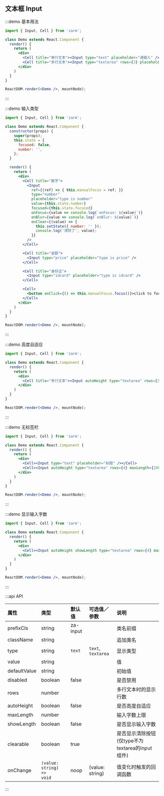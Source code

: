 ## 文本框 Input

:::demo 基本用法
```jsx
import { Input, Cell } from 'zarm';

class Demo extends React.Component {
  render() {
    return (
      <div>
        <Cell title="单行文本"><Input type="text" placeholder="请输入" /></Cell>
        <Cell title="多行文本"><Input type="textarea" rows={3} placeholder="请输入" /></Cell>
      </div>
    )
  }
}

ReactDOM.render(<Demo />, mountNode);
```
:::


:::demo 输入类型
```jsx
import { Input, Cell } from 'zarm';

class Demo extends React.Component {
  constructor(props) {
    super(props);
    this.state = {
      focused: false,
      number: '',
    };
  }

  render() {
    return (
      <div>
        <Cell title="数字">
          <Input
            ref={(ref) => { this.manualFocus = ref; }}
            type="number"
            placeholder="type is number"
            value={this.state.number}
            focused={this.state.focused}
            onFocus={value => console.log(`onFocus: ${value}`)}
            onBlur={value => console.log(`onBlur: ${value}`)}
            onClear={(value) => {
              this.setState({ number: '' });
              console.log('清除了', value);
            }}
          />
        </Cell>

        <Cell title="金额">
          <Input type="price" placeholder="type is price" />
        </Cell>

        <Cell title="身份证">
          <Input type="idcard" placeholder="type is idcard" />
        </Cell>

        <Cell>
          <button onClick={() => this.manualFocus.focus()}>click to focus the first input</button>
        </Cell>
      </div>
    )
  }
}

ReactDOM.render(<Demo />, mountNode);
```
:::


:::demo 高度自适应
```jsx
import { Input, Cell } from 'zarm';

class Demo extends React.Component {
  render() {
    return (
      <div>
        <Cell title="多行文本"><Input autoHeight type="textarea" rows={3} placeholder="写点啥..." /></Cell>
      </div>
    )
  }
}

ReactDOM.render(<Demo />, mountNode);
```
:::


:::demo 无标签栏
```jsx
import { Input, Cell } from 'zarm';

class Demo extends React.Component {
  render() {
    return (
      <div>
        <Cell><Input type="text" placeholder="标题" /></Cell>
        <Cell><Input autoHeight type="textarea" rows={4} maxLength={200} placeholder="摘要" /></Cell>
      </div>
    )
  }
}

ReactDOM.render(<Demo />, mountNode);
```
:::


:::demo 显示输入字数
```jsx
import { Input, Cell } from 'zarm';

class Demo extends React.Component {
  render() {
    return (
      <div>
        <Cell><Input autoHeight showLength type="textarea" rows={4} maxLength={200} placeholder="摘要" /></Cell>
      </div>
    )
  }
}

ReactDOM.render(<Demo />, mountNode);
```
:::


:::api API

| 属性 | 类型 | 默认值 | 可选值／参数 | 说明 |
| :--- | :--- | :--- | :--- | :--- |
| prefixCls | string | za-input | | 类名前缀 |
| className | string | | | 追加类名 |
| type | string | `text` | `text`, `textarea` | 显示类型 |
| value | string |  | | 值 |
| defaultValue | string |  | | 初始值 |
| disabled | boolean | false | | 是否禁用 |
| rows | number | | | 多行文本时的显示行数 |
| autoHeight | boolean | false | | 是否高度自适应 |
| maxLength | number | | | 输入字数上限 |
| showLength | boolean | false | | 是否显示输入字数 |
| clearable | boolean | true | | 是否显示清除按钮(仅type不为textarea的input组件) |
| onChange | <code>(value: string) => void</code> | noop | \(value: string\) | 值变化时触发的回调函数 |

:::